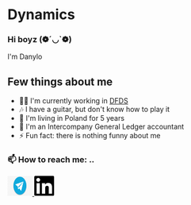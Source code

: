 # Dynamics
### Hi boyz (❁´◡`❁)
I'm Danylo

## Few things about me
- 🐱‍👤 I'm currently working in [DFDS](https://www.dfds.com/en/passenger-ferries)
- 🎶 I have a guitar, but don't know how to play it
- 🎪 I'm living in Poland for 5 years 
- 📖 I'm an Intercompany General Ledger accountant 
- ⚡ Fun fact: there is nothing funny about me


### 📫 How to reach me: ..
<a href=https://t.me/DanyloKuspis/> <img src="Images/kisspng-telegram-encapsulated-postscript-transfer-5b170605610126.3859681215282355253974.jpg" width="50" height="40">
<a href=https://www.linkedin.com/in/danylo-kuspis-5ba292121/> <img src="Images/49656.png" width="40">
